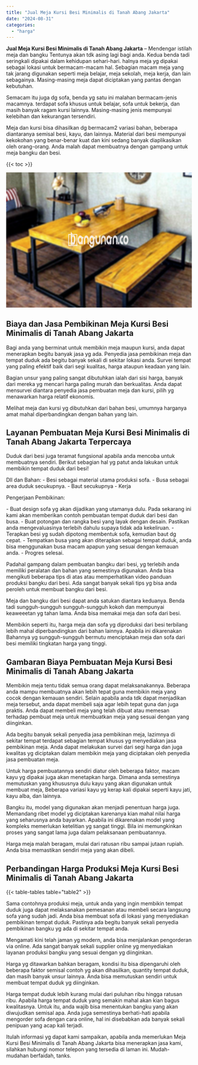 ```yaml
---
title: "Jual Meja Kursi Besi Minimalis di Tanah Abang Jakarta"
date: "2024-08-31"
categories: 
  - "harga"
---
```


**Jual Meja Kursi Besi Minimalis di Tanah Abang Jakarta** – Mendengar istilah meja dan bangku Tentunya akan tdk asing lagi bagi anda. Kedua benda tadi seringkali dipakai dalam kehidupan sehari-hari. halnya meja yg dipakai sebagai lokasi untuk bermacam-macam hal. Sebagian macam meja yang tak jarang digunakan seperti meja belajar, meja sekolah, meja kerja, dan lain sebagainya. Masing-masing meja dapat diciptakan yang pantas dengan kebutuhan.

Semacam itu juga dg sofa, benda yg satu ini malahan bermacam-jenis macamnya. terdapat sofa khusus untuk belajar, sofa untuk bekerja, dan masih banyak ragam kursi lainnya. Masing-masing jenis mempunyai kelebihan dan kekurangan tersendiri.

Meja dan kursi bisa dihasilkan dg bermacam2 variasi bahan, beberapa diantaranya semisal besi, kayu, dan lainnya. Material dari besi mempunyai kekokohan yang benar-benar kuat dan kini sedang banyak diaplikasikan oleh orang-orang. Anda malah dapat membuatnya dengan gampang untuk meja bangku dan besi.

{{< toc >}}

![Jual Meja Kursi Besi Minimalis di Tanah Abang Jakarta](/images/jual-meja-besi-murah28.png)

## Biaya dan Jasa Pembikinan Meja Kursi Besi Minimalis di Tanah Abang Jakarta

Bagi anda yang berminat untuk membikin meja maupun kursi, anda dapat menerapkan begitu banyak jasa yg ada. Penyedia jasa pembikinan meja dan tempat duduk ada begitu banyak sekali di sekitar lokasi anda. Survei tempat yang paling efektif baik dari segi kualitas, harga ataupun keadaan yang lain.

Bagian unsur yang paling sangat dibutuhkan ialah dari sisi harga, banyak dari mereka yg mencari harga paling murah dan berkualitas. Anda dapat mensurvei diantara penyedia jasa pembuatan meja dan kursi, pilih yg menawarkan harga relatif ekonomis.

Melihat meja dan kursi yg dibutuhkan dari bahan besi, umumnya harganya amat mahal diperbandingkan dengan bahan yang lain.

## Layanan Pembuatan Meja Kursi Besi Minimalis di Tanah Abang Jakarta Terpercaya

Duduk dari besi juga teramat fungsional apabila anda mencoba untuk membuatnya sendiri. Berikut sebagian hal yg patut anda lakukan untuk membikin tempat duduk dari besi!

Dll dan Bahan: - Besi sebagai material utama produksi sofa. - Busa sebagai area duduk secukupnya. - Baut secukupnya - Kerja

Pengerjaan Pembikinan:

\- Buat design sofa yg akan dijadikan yang utamanya dulu. Pada sekarang ini kami akan memberikan contoh pembuatan tempat duduk dari besi dan busa. - Buat potongan dan rangka besi yang layak dengan desain. Pastikan anda mengevaluasinya terlebih dahulu supaya tidak ada kekeliruan. - Terapkan besi yg sudah dipotong membentuk sofa, kemudian baut dg cepat. - Tempatkan busa yang akan diterapkan sebagai tempat duduk, anda bisa menggunakan busa macam apapun yang sesuai dengan kemauan anda. - Progres selesai.

Padahal gampang dalam pembuatan bangku dari besi, yg terlebih anda memiliki peralatan dan bahan yang semestinya digunakan. Anda bisa mengikuti beberapa tips di atas atau memperhatikan video panduan produksi bangku dari besi. Ada sangat banyak sekali tips yg bisa anda peroleh untuk membuat bangku dari besi.

Meja dan bangku dari besi dapat anda satukan diantara keduanya. Benda tadi sungguh-sungguh sungguh-sungguh kokoh dan mempunyai keaweeetan yg tahan lama. Anda bisa memakai meja dan sofa dari besi.

Membikin seperti itu, harga meja dan sofa yg diproduksi dari besi terbilang lebih mahal diperbandingkan dari bahan lainnya. Apabila ini dikarenakan Bahannya yg sungguh-sungguh bermutu menciptakan meja dan sofa dari besi memiliki tingkatan harga yang tinggi.

## Gambaran Biaya Pembuatan Meja Kursi Besi Minimalis di Tanah Abang Jakarta

Membikin meja tentu tidak semua orang dapat melaksanakannya. Beberapa anda mampu membuatnya akan lebih tepat guna membikin meja yang cocok dengan kemauan sendiri. Selain apabila anda tdk dapat menjadikan meja tersebut, anda dapat membeli saja agar lebih tepat guna dan juga praktis. Anda dapat membeli meja yang telah dibuat atau memesan terhadap pembuat meja untuk membuatkan meja yang sesuai dengan yang diinginkan.

Ada begitu banyak sekali penyedia jasa pembikinan meja, lazimnya di sekitar tempat terdapat sebagian tempat khusus yg menyediakan jasa pembikinan meja. Anda dapat melakukan survei dari segi harga dan juga kwalitas yg diciptakan dalam membikin meja yang diciptakan oleh penyedia jasa pembuatan meja.

Untuk harga pembuatannya sendiri diatur oleh beberapa faktor, macam kayu yg dipakai juga akan menetapkan harga. Dimana anda semestinya memutuskan yang khususnya dulu kayu yang akan digunakan untuk membuat meja, Beberapa variasi kayu yg kerap kali dipakai seperti kayu jati, kayu alba, dan lainnya.

Bangku itu, model yang digunakan akan menjadi penentuan harga juga. Memandang ribet model yg diciptakan karenanya kian mahal nilai harga yang seharusnya anda bayarkan. Apabila ini dikarenakan model yang kompleks memerlukan ketelitian yg sangat tinggi. Bila ini memungkinkan proses yang sangat lama juga dalam pelaksanaan pembuatannya.

Harga meja malah beragam, mulai dari ratusan ribu sampai jutaan rupiah. Anda bisa memastikan sendiri meja yang akan dibeli.

## Perbandingan Harga Produksi Meja Kursi Besi Minimalis di Tanah Abang Jakarta

{{< table-tables table="table2" >}}

Sama contohnya produksi meja, untuk anda yang ingin membikin tempat duduk juga dapat melaksanakan pemesanan atau membeli secara langsung sofa yang sudah jadi. Anda bisa membuat sofa di lokasi yang menyediakan pembikinan tempat duduk. Pastinya ada begitu banyak sekali penyedia pembikinan bangku yg ada di sekitar tempat anda.

Mengamati kini telah jaman yg modern, anda bisa menjalankan pengorderan via online. Ada sangat banyak sekali supplier online yg menyediakan layanan produksi bangku yang sesuai dengan yg diinginkan.

Harga yg ditawarkan bahkan beragam, kondisi itu bisa dipengaruhi oleh beberapa faktor semisal contoh yg akan dihasilkan, quantity tempat duduk, dan masih banyak unsur lainnya. Anda bisa memutuskan sendiri untuk membuat tempat duduk yg diinginkan.

Harga tempat duduk lebih kurang mulai dari puluhan ribu hingga ratusan ribu. Apabila harga tempat duduk yang semakin mahal akan kian bagus kwalitasnya. Untuk itu, anda wajib bisa menentukan bangku yang akan diwujudkan semisal apa. Anda juga semestinya berhati-hati apabila mengorder sofa dengan cara online, hal ini disebabkan ada banyak sekali penipuan yang acap kali terjadi.

Itulah informasi yg dapat kami sampaikan, apabila anda memerlukan Meja Kursi Besi Minimalis di Tanah Abang Jakarta bisa menerapkan jasa kami, silahkan hubungi nomor telepon yang tersedia di laman ini. Mudah-mudahan berfaidah, tanks.
